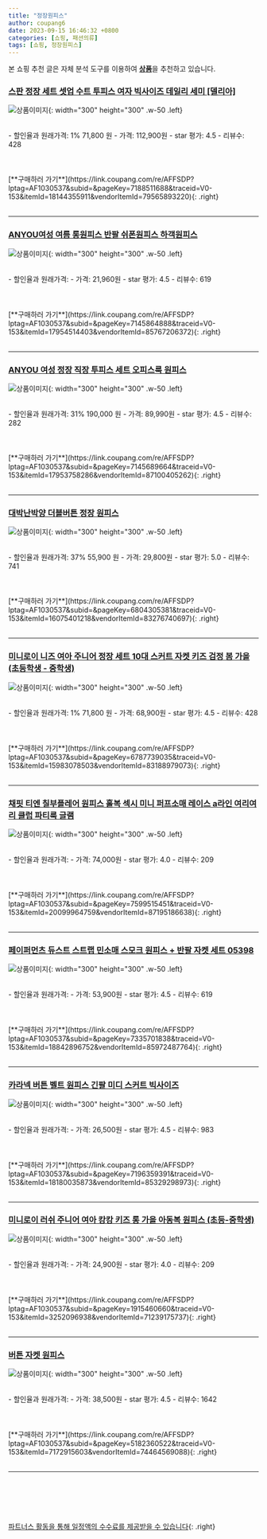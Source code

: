 ```yaml
---
title: "정장원피스"
author: coupang6
date: 2023-09-15 16:46:32 +0800
categories: [쇼핑, 패션의류]
tags: [쇼핑, 정장원피스]
---
```


본 쇼핑 추천 글은 자체 분석 도구를 이용하여 [**상품**](https://link.coupang.com/a/bao1ui)을 추천하고 있습니다.

### [스판 정장 세트 셋업 수트 투피스 여자 빅사이즈 데일리 세미 [델리아]](https://link.coupang.com/re/AFFSDP?lptag=AF1030537&subid=&pageKey=7188511688&traceid=V0-153&itemId=18144355911&vendorItemId=79565893220)

![상품이미지](https://thumbnail9.coupangcdn.com/thumbnails/remote/230x230ex/image/vendor_inventory/bb80/34313f1091762d51940071a212af2767062d366b4cf8ade52bc32c7881fb.jpg){: width="300" height="300" .w-50 .left}


<br>
- 할인율과 원래가격: 1%  71,800   원
- 가격: 112,900원
- star 평가: 4.5
- 리뷰수: 428
<br>
<br>
<br>
<br>
[**구매하러 가기**](https://link.coupang.com/re/AFFSDP?lptag=AF1030537&subid=&pageKey=7188511688&traceid=V0-153&itemId=18144355911&vendorItemId=79565893220){: .right}
<br>
<br>

---

### [ANYOU여성 여름 롱원피스 반팔 쉬폰원피스 하객원피스](https://link.coupang.com/re/AFFSDP?lptag=AF1030537&subid=&pageKey=7145864888&traceid=V0-153&itemId=17954514403&vendorItemId=85767206372)

![상품이미지](https://thumbnail8.coupangcdn.com/thumbnails/remote/230x230ex/image/vendor_inventory/e9cc/5e35cc6513db985c7ddda6164996011bf6e6b4a3d2234519b53f5155da29.jpeg){: width="300" height="300" .w-50 .left}


<br>
- 할인율과 원래가격: 
- 가격: 21,960원
- star 평가: 4.5
- 리뷰수: 619
<br>
<br>
<br>
<br>
[**구매하러 가기**](https://link.coupang.com/re/AFFSDP?lptag=AF1030537&subid=&pageKey=7145864888&traceid=V0-153&itemId=17954514403&vendorItemId=85767206372){: .right}
<br>
<br>

---

### [ANYOU 여성 정장 직장 투피스 세트 오피스룩 원피스](https://link.coupang.com/re/AFFSDP?lptag=AF1030537&subid=&pageKey=7145689664&traceid=V0-153&itemId=17953758286&vendorItemId=87100405262)

![상품이미지](https://thumbnail8.coupangcdn.com/thumbnails/remote/230x230ex/image/vendor_inventory/ebc7/78a1139776b7126633a64b94b87113553c13b172a0c3dbba9cf2197f32e7.jpeg){: width="300" height="300" .w-50 .left}


<br>
- 할인율과 원래가격: 31%  190,000   원
- 가격: 89,990원
- star 평가: 4.5
- 리뷰수: 282
<br>
<br>
<br>
<br>
[**구매하러 가기**](https://link.coupang.com/re/AFFSDP?lptag=AF1030537&subid=&pageKey=7145689664&traceid=V0-153&itemId=17953758286&vendorItemId=87100405262){: .right}
<br>
<br>

---

### [대박난박양 더블버튼 정장 원피스](https://link.coupang.com/re/AFFSDP?lptag=AF1030537&subid=&pageKey=6804305381&traceid=V0-153&itemId=16075401218&vendorItemId=83276740697)

![상품이미지](https://thumbnail8.coupangcdn.com/thumbnails/remote/230x230ex/image/vendor_inventory/7441/474219661fd4cdb35f0e107431d126fa837b4c9824e9c967fe7979e985b3.jpg){: width="300" height="300" .w-50 .left}


<br>
- 할인율과 원래가격: 37%  55,900   원
- 가격: 29,800원
- star 평가: 5.0
- 리뷰수: 741
<br>
<br>
<br>
<br>
[**구매하러 가기**](https://link.coupang.com/re/AFFSDP?lptag=AF1030537&subid=&pageKey=6804305381&traceid=V0-153&itemId=16075401218&vendorItemId=83276740697){: .right}
<br>
<br>

---

### [미니로이 니즈 여아 주니어 정장 세트 10대 스커트 자켓 키즈 검정 봄 가을(초등학생 - 중학생)](https://link.coupang.com/re/AFFSDP?lptag=AF1030537&subid=&pageKey=6787739035&traceid=V0-153&itemId=15983078503&vendorItemId=83188979073)

![상품이미지](https://thumbnail9.coupangcdn.com/thumbnails/remote/230x230ex/image/vendor_inventory/323a/2945b958add9798da8cbc141ffb0275a1a5b0b34b2959d46bbcc67e5c814.jpg){: width="300" height="300" .w-50 .left}


<br>
- 할인율과 원래가격: 1%  71,800   원
- 가격: 68,900원
- star 평가: 4.5
- 리뷰수: 428
<br>
<br>
<br>
<br>
[**구매하러 가기**](https://link.coupang.com/re/AFFSDP?lptag=AF1030537&subid=&pageKey=6787739035&traceid=V0-153&itemId=15983078503&vendorItemId=83188979073){: .right}
<br>
<br>

---

### [채핏 티엔 칠부플레어 원피스 홀복 섹시 미니 퍼프소매 레이스 a라인 여리여리 클럽 파티룩 글램](https://link.coupang.com/re/AFFSDP?lptag=AF1030537&subid=&pageKey=7599515451&traceid=V0-153&itemId=20099964759&vendorItemId=87195186638)

![상품이미지](https://thumbnail10.coupangcdn.com/thumbnails/remote/230x230ex/image/vendor_inventory/974a/0aa8fcc0d29b7cfefb13aef11d75aaf18bbab497e2295c1230de28748b0a.jpg){: width="300" height="300" .w-50 .left}


<br>
- 할인율과 원래가격: 
- 가격: 74,000원
- star 평가: 4.0
- 리뷰수: 209
<br>
<br>
<br>
<br>
[**구매하러 가기**](https://link.coupang.com/re/AFFSDP?lptag=AF1030537&subid=&pageKey=7599515451&traceid=V0-153&itemId=20099964759&vendorItemId=87195186638){: .right}
<br>
<br>

---

### [페이퍼먼츠 듀스트 스트랩 민소매 스모크 원피스 + 반팔 자켓 세트 05398](https://link.coupang.com/re/AFFSDP?lptag=AF1030537&subid=&pageKey=7335701838&traceid=V0-153&itemId=18842896752&vendorItemId=85972487764)

![상품이미지](https://thumbnail10.coupangcdn.com/thumbnails/remote/230x230ex/image/retail/images/2023/05/15/16/4/035ecf80-b800-403d-9c20-97eff8ed5b2e.jpg){: width="300" height="300" .w-50 .left}


<br>
- 할인율과 원래가격: 
- 가격: 53,900원
- star 평가: 4.5
- 리뷰수: 619
<br>
<br>
<br>
<br>
[**구매하러 가기**](https://link.coupang.com/re/AFFSDP?lptag=AF1030537&subid=&pageKey=7335701838&traceid=V0-153&itemId=18842896752&vendorItemId=85972487764){: .right}
<br>
<br>

---

### [카라넥 버튼 벨트 원피스 긴팔 미디 스커트 빅사이즈](https://link.coupang.com/re/AFFSDP?lptag=AF1030537&subid=&pageKey=7196359391&traceid=V0-153&itemId=18180035873&vendorItemId=85329298973)

![상품이미지](https://thumbnail6.coupangcdn.com/thumbnails/remote/230x230ex/image/vendor_inventory/e66e/27d588ac818905ab1dae708c819f758cddeb41f9b9692425a1e1714a969a.jpg){: width="300" height="300" .w-50 .left}


<br>
- 할인율과 원래가격: 
- 가격: 26,500원
- star 평가: 4.5
- 리뷰수: 983
<br>
<br>
<br>
<br>
[**구매하러 가기**](https://link.coupang.com/re/AFFSDP?lptag=AF1030537&subid=&pageKey=7196359391&traceid=V0-153&itemId=18180035873&vendorItemId=85329298973){: .right}
<br>
<br>

---

### [미니로이 러쉬 주니어 여아 캉캉 키즈 롱 가을 아동복 원피스 (초등-중학생)](https://link.coupang.com/re/AFFSDP?lptag=AF1030537&subid=&pageKey=1915460660&traceid=V0-153&itemId=3252096938&vendorItemId=71239175737)

![상품이미지](https://thumbnail8.coupangcdn.com/thumbnails/remote/230x230ex/image/vendor_inventory/01f1/445291b811027bf02a438c0662d617844223c376ae659d740af4b1cacf3a.jpg){: width="300" height="300" .w-50 .left}


<br>
- 할인율과 원래가격: 
- 가격: 24,900원
- star 평가: 4.0
- 리뷰수: 209
<br>
<br>
<br>
<br>
[**구매하러 가기**](https://link.coupang.com/re/AFFSDP?lptag=AF1030537&subid=&pageKey=1915460660&traceid=V0-153&itemId=3252096938&vendorItemId=71239175737){: .right}
<br>
<br>

---

### [버튼 자켓 원피스](https://link.coupang.com/re/AFFSDP?lptag=AF1030537&subid=&pageKey=5182360522&traceid=V0-153&itemId=7172915603&vendorItemId=74464569088)

![상품이미지](https://thumbnail8.coupangcdn.com/thumbnails/remote/230x230ex/image/vendor_inventory/899c/5387bf9eda97a6f83fdd29e50b6a1a475a76b62f726f73574268fb4b5c06.jpg){: width="300" height="300" .w-50 .left}


<br>
- 할인율과 원래가격: 
- 가격: 38,500원
- star 평가: 4.5
- 리뷰수: 1642
<br>
<br>
<br>
<br>
[**구매하러 가기**](https://link.coupang.com/re/AFFSDP?lptag=AF1030537&subid=&pageKey=5182360522&traceid=V0-153&itemId=7172915603&vendorItemId=74464569088){: .right}
<br>
<br>

---
<br><br><br><br><br> [파트너스 활동을 통해 일정액의 수수료를 제공받을 수 있습니다](https://link.coupang.com/a/bao1ui){: .right}